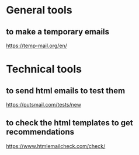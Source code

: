 <!-- TITLE: Tools -->
<!-- SUBTITLE: A quick summary of Tools -->

# General tools
## to make a temporary emails
https://temp-mail.org/en/


# Technical tools
## to send html emails to test them
https://putsmail.com/tests/new


## to check the html templates to get recommendations
https://www.htmlemailcheck.com/check/
